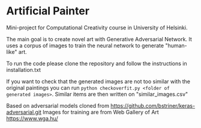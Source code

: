 # Artificial Painter
Mini-project for Computational Creativity course in University of Helsinki.

The main goal is to create novel art with Generative Adversarial Network. It uses a corpus of images to train the neural network to generate "human-like" art.

To run the code please clone the repository and follow the instructions in installation.txt

If you want to check that the generated images are not too similar with the original paintings you can run 
`python checkoverfit.py <folder of generated images>`.
Similar items are then written on "similar_images.csv"

Based on adversarial models cloned from https://github.com/bstriner/keras-adversarial.git
Images for training are from Web Gallery of Art https://www.wga.hu/

